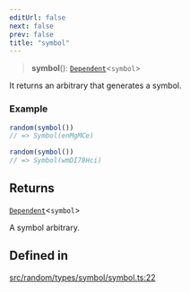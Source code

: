 ```yaml
---
editUrl: false
next: false
prev: false
title: "symbol"
---
```


> **symbol**(): [`Dependent`](/api/interfaces/dependent/)\<`symbol`\>

It returns an arbitrary that generates a symbol.

### Example
```ts
random(symbol())
// => Symbol(enMgMCe)

random(symbol())
// => Symbol(wmDI78Hci)
```

## Returns

[`Dependent`](/api/interfaces/dependent/)\<`symbol`\>

A symbol arbitrary.

## Defined in

[src/random/types/symbol/symbol.ts:22](https://github.com/skyleague/axioms/blob/75fb1c5c977f1940e84e5cdcef2be336d1fd81da/src/random/types/symbol/symbol.ts#L22)
